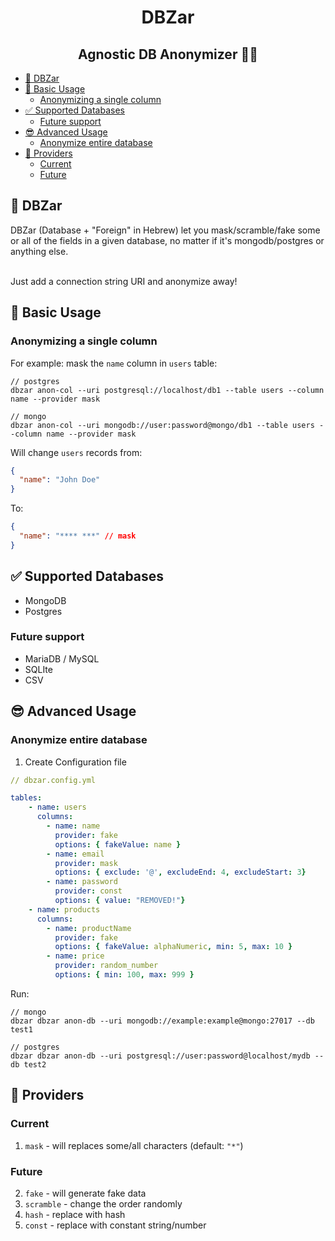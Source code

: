 <h1 align="center">DBZar</h1>
<h2 align="center">Agnostic DB Anonymizer 🔁👻</h2>

- [👻 DBZar](#-dbzar)
- [🔁 Basic Usage](#-basic-usage)
  - [Anonymizing a single column](#anonymizing-a-single-column)
- [✅ Supported Databases](#-supported-databases)
  - [Future support](#future-support)
- [😎 Advanced Usage](#-advanced-usage)
  - [Anonymize entire database](#anonymize-entire-database)
- [🔧 Providers](#-providers)
  - [Current](#current)
  - [Future](#future)

## 👻 DBZar

DBZar (Database + "Foreign" in Hebrew) let you mask/scramble/fake some or all
of the fields in a given database, no matter if it's mongodb/postgres or anything else.
<br/><br/>

Just add a connection string URI and anonymize away!

## 🔁 Basic Usage

### Anonymizing a single column

For example: mask the `name` column in `users` table:

```
// postgres
dbzar anon-col --uri postgresql://localhost/db1 --table users --column name --provider mask

// mongo
dbzar anon-col --uri mongodb://user:password@mongo/db1 --table users --column name --provider mask
```

Will change `users` records from:

```json
{
  "name": "John Doe"
}
```

To:

```json
{
  "name": "**** ***" // mask
}
```

## ✅ Supported Databases

- MongoDB
- Postgres

### Future support

- MariaDB / MySQL
- SQLIte
- CSV

## 😎 Advanced Usage

### Anonymize entire database

1. Create Configuration file

```yaml
// dbzar.config.yml

tables:
    - name: users
      columns:
        - name: name
          provider: fake
          options: { fakeValue: name }
        - name: email
          provider: mask
          options: { exclude: '@', excludeEnd: 4, excludeStart: 3}
        - name: password
          provider: const
          options: { value: "REMOVED!"}
    - name: products
      columns:
        - name: productName
          provider: fake
          options: { fakeValue: alphaNumeric, min: 5, max: 10 }
        - name: price
          provider: random_number
          options: { min: 100, max: 999 }

```

Run:

```
// mongo
dbzar dbzar anon-db --uri mongodb://example:example@mongo:27017 --db test1

// postgres
dbzar dbzar anon-db --uri postgresql://user:password@localhost/mydb --db test2
```

## 🔧 Providers

### Current

1. `mask` - will replaces some/all characters (default: `"*"`)

### Future

2. `fake` - will generate fake data
3. `scramble` - change the order randomly
4. `hash` - replace with hash
5. `const` - replace with constant string/number
